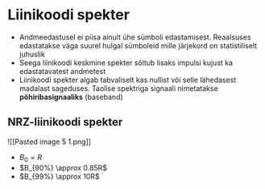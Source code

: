 # Liinikoodi spekter
- Andmeedastusel ei piisa ainult ühe sümboli edastamisest. Reaalsuses edastatakse väga suurel hulgal sümboleid mille järjekord on statistiliselt juhuslik
- Seega liinikoodi keskmine spekter sõltub lisaks impulsi kujust ka edastatavatest andmetest
- Liinikoodi spekter algab tabvaliselt kas nullist või selle lähedasest madalast sageduses. Taolise spektriga signaali nimetatakse **põhiribasignaaliks** (baseband)

## NRZ-liinikoodi spekter
![[Pasted image 5 1.png]]
- $B_0 = R$
- $B_{90%} \approx 0.85R$
- $B_{99%} \approx 10R$

